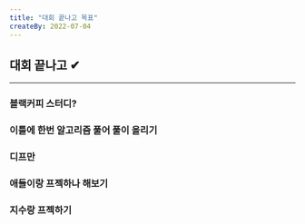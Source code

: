 ```yaml
---
title: "대회 끝나고 목표"
createBy: 2022-07-04
---
```

 
## 대회 끝나고 ✔
---
### 블랙커피 스터디? 
### 이틀에 한번 알고리즘 풀어 풀이 올리기
### 디프만
### 애들이랑 프젝하나 해보기
### 지수랑 프젝하기